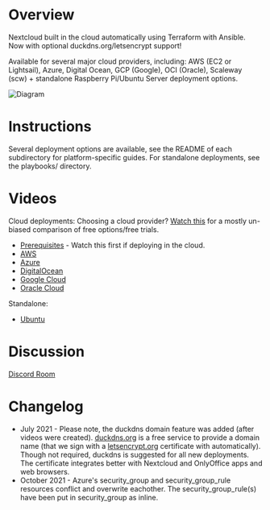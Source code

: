 # Overview
Nextcloud built in the cloud automatically using Terraform with Ansible. Now with optional duckdns.org/letsencrypt support!

Available for several major cloud providers, including: AWS (EC2 or Lightsail), Azure, Digital Ocean, GCP (Google), OCI (Oracle), Scaleway (scw) + standalone Raspberry Pi/Ubuntu Server deployment options.

![Diagram](cloudofficediagram.png)

# Instructions
Several deployment options are available, see the README of each subdirectory for platform-specific guides. For standalone deployments, see the playbooks/ directory.

# Videos
Cloud deployments:
Choosing a cloud provider? [Watch this](https://youtu.be/HB7VwTffdIY) for a mostly un-biased comparison of free options/free trials.

- [Prerequisites](https://youtu.be/SJ0hrXPbMNo) - Watch this first if deploying in the cloud.
- [AWS](https://youtu.be/Y1kUaYYDMvc)
- [Azure](https://youtu.be/xS80EdVuJhU)
- [DigitalOcean](https://youtu.be/Npgenw8It6c)
- [Google Cloud](https://youtu.be/Sr3kA9GJrU0)
- [Oracle Cloud](https://youtu.be/5Qaj6E2_mIY)

Standalone:
- [Ubuntu](https://youtu.be/5uWyZl7ZpC4)

# Discussion
[Discord Room](https://discord.gg/TT8vrcnw6x)

# Changelog
- July 2021 - Please note, the duckdns domain feature was added (after videos were created). [duckdns.org](https://duckdns.org) is a free service to provide a domain name (that we sign with a [letsencrypt.org](https://letsencrypt.org) certificate with automatically). Though not required, duckdns is suggested for all new deployments. The certificate integrates better with Nextcloud and OnlyOffice apps and web browsers.
- October 2021 - Azure's security_group and security_group_rule resources conflict and overwrite eachother. The security_group_rule(s) have been put in security_group as inline.
